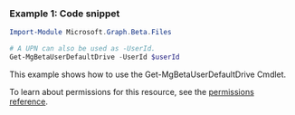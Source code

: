 ### Example 1: Code snippet

```powershellImport-Module Microsoft.Graph.Beta.Files

# A UPN can also be used as -UserId.
Get-MgBetaUserDefaultDrive -UserId $userId
```
This example shows how to use the Get-MgBetaUserDefaultDrive Cmdlet.
To learn about permissions for this resource, see the [permissions reference](/graph/permissions-reference).

